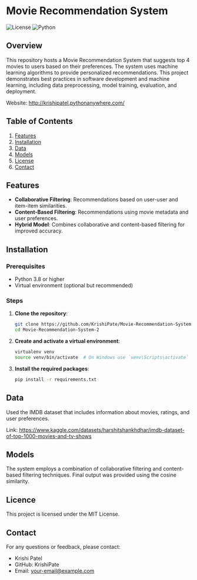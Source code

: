 # Movie Recommendation System

![License](https://img.shields.io/badge/License-MIT-green)
![Python](https://img.shields.io/badge/Python-3.8%2B-blue)

## Overview

This repository hosts a Movie Recommendation System that suggests top 4 movies to users based on their preferences. The system uses machine learning algorithms to provide personalized recommendations. This project demonstrates best practices in software development and machine learning, including data preprocessing, model training, evaluation, and deployment.

Website: http://krishipatel.pythonanywhere.com/

## Table of Contents

1. [Features](#features)
2. [Installation](#installation)
3. [Data](#data)
4. [Models](#models)
5. [License](#license)
6. [Contact](#contact)


## Features

- **Collaborative Filtering**: Recommendations based on user-user and item-item similarities.
- **Content-Based Filtering**: Recommendations using movie metadata and user preferences.
- **Hybrid Model**: Combines collaborative and content-based filtering for improved accuracy.

## Installation

### Prerequisites

- Python 3.8 or higher
- Virtual environment (optional but recommended)

### Steps

1. **Clone the repository**:
   ```bash
   git clone https://github.com/KrishiPate/Movie-Recommendation-System-2.git
   cd Movie-Recommendation-System-2
2. **Create and activate a virtual environment**:
   ```bash
   virtualenv venv
   source venv/bin/activate  # On Windows use `venv\Scripts\activate`
3. **Install the required packages**:
   ```bash
   pip install -r requirements.txt

## Data
Used the IMDB dataset that includes information about movies, ratings, and user preferences. 

Link: https://www.kaggle.com/datasets/harshitshankhdhar/imdb-dataset-of-top-1000-movies-and-tv-shows

## Models
The system employs a combination of collaborative filtering and content-based filtering techniques. Final output was provided using the cosine similarity.

## Licence
This project is licensed under the MIT License.

## Contact
For any questions or feedback, please contact:

- Krishi Patel
- GitHub: KrishiPate
- Email: your-email@example.com
